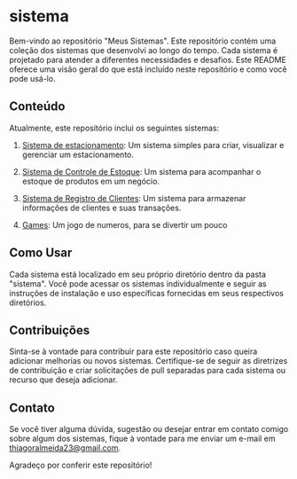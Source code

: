 # sistema

Bem-vindo ao repositório "Meus Sistemas". Este repositório contém uma coleção dos sistemas que desenvolvi ao longo do tempo. 
Cada sistema é projetado para atender a diferentes necessidades e desafios. Este README oferece uma visão geral do que está incluído neste repositório e como você pode usá-lo.

## Conteúdo

Atualmente, este repositório inclui os seguintes sistemas:

1. [Sistema de estacionamento](sistema/estacionamento): Um sistema simples para criar, visualizar e gerenciar um estacionamento.

2. [Sistema de Controle de Estoque](sistema/controle-estoque): Um sistema para acompanhar o estoque de produtos em um negócio.

3. [Sistema de Registro de Clientes](sistema/registro-clientes): Um sistema para armazenar informações de clientes e suas transações.

4. [Games](sistema/Games): Um jogo de numeros, para se divertir um pouco

## Como Usar

Cada sistema está localizado em seu próprio diretório dentro da pasta "sistema". Você pode acessar os sistemas individualmente e seguir 
as instruções de instalação e uso específicas fornecidas em seus respectivos diretórios.

## Contribuições

Sinta-se à vontade para contribuir para este repositório caso queira adicionar melhorias ou novos sistemas. Certifique-se de seguir as 
diretrizes de contribuição e criar solicitações de pull separadas para cada sistema ou recurso que deseja adicionar.

## Contato

Se você tiver alguma dúvida, sugestão ou desejar entrar em contato comigo sobre algum dos sistemas, fique à vontade para me enviar um e-mail 
em [thiagoralmeida23@gmail.com](email:thiagoralmeida23@gmail.com).

Agradeço por conferir este repositório! 

